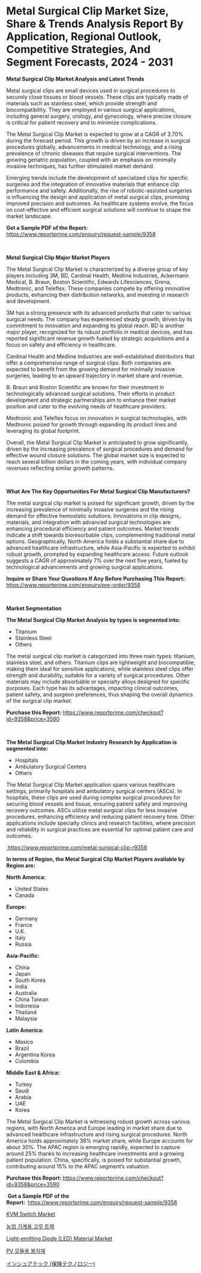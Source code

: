 <p><h1>Metal Surgical Clip Market Size, Share & Trends Analysis Report By Application, Regional Outlook, Competitive Strategies, And Segment Forecasts, 2024 - 2031</h1></p><p><strong>Metal Surgical Clip Market Analysis and Latest Trends</strong></p>
<p><p>Metal surgical clips are small devices used in surgical procedures to securely close tissues or blood vessels. These clips are typically made of materials such as stainless steel, which provide strength and biocompatibility. They are employed in various surgical applications, including general surgery, urology, and gynecology, where precise closure is critical for patient recovery and to minimize complications.</p><p>The Metal Surgical Clip Market is expected to grow at a CAGR of 3.70% during the forecast period. This growth is driven by an increase in surgical procedures globally, advancements in medical technology, and a rising prevalence of chronic diseases that require surgical interventions. The growing geriatric population, coupled with an emphasis on minimally invasive techniques, has further stimulated market demand.</p><p>Emerging trends include the development of specialized clips for specific surgeries and the integration of innovative materials that enhance clip performance and safety. Additionally, the rise of robotic-assisted surgeries is influencing the design and application of metal surgical clips, promising improved precision and outcomes. As healthcare systems evolve, the focus on cost-effective and efficient surgical solutions will continue to shape the market landscape.</p></p>
<p><strong>Get a Sample PDF of the Report:&nbsp;</strong> <a href="https://www.reportprime.com/enquiry/request-sample/9358">https://www.reportprime.com/enquiry/request-sample/9358</a></p>
<p>&nbsp;</p>
<p><strong>Metal Surgical Clip Major Market Players</strong></p>
<p><p>The Metal Surgical Clip Market is characterized by a diverse group of key players including 3M, BD, Cardinal Health, Medline Industries, Ackermann Medical, B. Braun, Boston Scientific, Edwards Lifesciences, Grena, Medtronic, and Teleflex. These companies compete by offering innovative products, enhancing their distribution networks, and investing in research and development.</p><p>3M has a strong presence with its advanced products that cater to various surgical needs. The company has experienced steady growth, driven by its commitment to innovation and expanding its global reach. BD is another major player, recognized for its robust portfolio in medical devices, and has reported significant revenue growth fueled by strategic acquisitions and a focus on safety and efficiency in healthcare.</p><p>Cardinal Health and Medline Industries are well-established distributors that offer a comprehensive range of surgical clips. Both companies are expected to benefit from the growing demand for minimally invasive surgeries, leading to an upward trajectory in market share and revenue.</p><p>B. Braun and Boston Scientific are known for their investment in technologically advanced surgical solutions. Their efforts in product development and strategic partnerships aim to enhance their market position and cater to the evolving needs of healthcare providers.</p><p>Medtronic and Teleflex focus on innovation in surgical technologies, with Medtronic poised for growth through expanding its product lines and leveraging its global footprint.</p><p>Overall, the Metal Surgical Clip Market is anticipated to grow significantly, driven by the increasing prevalence of surgical procedures and demand for effective wound closure solutions. The global market size is expected to reach several billion dollars in the coming years, with individual company revenues reflecting similar growth patterns.</p></p>
<p>&nbsp;</p>
<p><strong>What Are The Key Opportunities For Metal Surgical Clip Manufacturers?</strong></p>
<p><p>The metal surgical clip market is poised for significant growth, driven by the increasing prevalence of minimally invasive surgeries and the rising demand for effective hemostatic solutions. Innovations in clip designs, materials, and integration with advanced surgical technologies are enhancing procedural efficiency and patient outcomes. Market trends indicate a shift towards bioresorbable clips, complementing traditional metal options. Geographically, North America holds a substantial share due to advanced healthcare infrastructure, while Asia-Pacific is expected to exhibit robust growth, prompted by expanding healthcare access. Future outlook suggests a CAGR of approximately 7% over the next five years, fueled by technological advancements and growing surgical applications.</p></p>
<p><strong>Inquire or Share Your Questions If Any Before Purchasing This Report:</strong> <a href="https://www.reportprime.com/enquiry/pre-order/9358">https://www.reportprime.com/enquiry/pre-order/9358</a></p>
<p>&nbsp;</p>
<p><strong>Market Segmentation</strong></p>
<p><strong>The Metal Surgical Clip Market Analysis by types is segmented into:</strong></p>
<p><ul><li>Titanium</li><li>Stainless Steel</li><li>Others</li></ul></p>
<p><p>The metal surgical clip market is categorized into three main types: titanium, stainless steel, and others. Titanium clips are lightweight and biocompatible, making them ideal for sensitive applications, while stainless steel clips offer strength and durability, suitable for a variety of surgical procedures. Other materials may include absorbable or specialty alloys designed for specific purposes. Each type has its advantages, impacting clinical outcomes, patient safety, and surgeon preferences, thus shaping the overall dynamics of the surgical clip market.</p></p>
<p><strong>Purchase this Report:&nbsp;</strong><a href="https://www.reportprime.com/checkout?id=9358&price=3590">https://www.reportprime.com/checkout?id=9358&price=3590</a></p>
<p>&nbsp;</p>
<p><strong>The Metal Surgical Clip Market Industry Research by Application is segmented into:</strong></p>
<p><ul><li>Hospitals</li><li>Ambulatory Surgical Centers</li><li>Others</li></ul></p>
<p><p>The Metal Surgical Clip Market application spans various healthcare settings, primarily hospitals and ambulatory surgical centers (ASCs). In hospitals, these clips are used during complex surgical procedures for securing blood vessels and tissue, ensuring patient safety and improving recovery outcomes. ASCs utilize metal surgical clips for less invasive procedures, enhancing efficiency and reducing patient recovery time. Other applications include specialty clinics and research facilities, where precision and reliability in surgical practices are essential for optimal patient care and outcomes.</p></p>
<p><a href="https://www.reportprime.com/metal-surgical-clip-r9358">&nbsp;https://www.reportprime.com/metal-surgical-clip-r9358</a></p>
<p><strong>In terms of Region, the Metal Surgical Clip Market Players available by Region are:</strong></p>
<p>
    <p> <strong> North America: </strong>
        <ul>
            <li>United States</li>
            <li>Canada</li>
        </ul>
        </p> 
    <p> <strong> Europe: </strong>
        <ul>
            <li>Germany</li>
            <li>France</li>
            <li>U.K.</li>
            <li>Italy</li>
            <li>Russia</li>
        </ul>
        </p> 
    <p> <strong> Asia-Pacific: </strong>
        <ul>
            <li>China</li>
            <li>Japan</li>
            <li>South Korea</li>
            <li>India</li>
            <li>Australia</li>
            <li>China Taiwan</li>
            <li>Indonesia</li>
            <li>Thailand</li>
            <li>Malaysia</li>
        </ul>
        </p> 
    <p> <strong> Latin America: </strong>
        <ul>
            <li>Mexico</li>
            <li>Brazil</li>
            <li>Argentina Korea</li>
            <li>Colombia</li>
        </ul>
        </p> 
    <p> <strong> Middle East & Africa: </strong>
        <ul>
            <li>Turkey</li>
            <li>Saudi</li>
            <li>Arabia</li>
            <li>UAE</li>
            <li>Korea</li>
        </ul>
    </p>
    </p>
<p><p>The Metal Surgical Clip Market is witnessing robust growth across various regions, with North America and Europe leading in market share due to advanced healthcare infrastructure and rising surgical procedures. North America holds approximately 38% market share, while Europe accounts for about 30%. The APAC region is emerging rapidly, expected to capture around 25% thanks to increasing healthcare investments and a growing patient population. China, specifically, is poised for substantial growth, contributing around 15% to the APAC segment’s valuation.</p></p>
<p><strong>Purchase this Report: </strong><a href="https://www.reportprime.com/checkout?id=9358&price=3590">https://www.reportprime.com/checkout?id=9358&price=3590</a></p>
<p>&nbsp;<strong>Get a Sample PDF of the Report:&nbsp;&nbsp;</strong><a href="https://www.reportprime.com/enquiry/request-sample/9358">https://www.reportprime.com/enquiry/request-sample/9358</a></p>
<p><strong></strong></p>
<p><p><a href="https://medium.com/@jakobeblake56/the-global-kvm-switch-market-identifies-drivers-restraints-opportunities-and-trends-impacting-d5e3aec0dec7">KVM Switch Market</a></p><p><a href="https://medium.com/@czbtzkwc9/%EC%84%B8%EA%B3%84-rubber-track-for-agricultural-machinery-market-%EC%9D%80-2024%EC%97%90%EC%84%9C-2031%EB%A1%9C-%EC%97%B0%ED%8F%89%EA%B7%A0-%EC%A6%9D%EA%B0%80%EC%9C%A8%EC%9D%84-%EB%B3%B4%EC%9D%BC-%EA%B2%83%EC%9C%BC%EB%A1%9C-%EC%98%88%EC%83%81%EB%90%A9%EB%8B%88%EB%8B%A4-06161e1744fd?postPublishedType=initial">농업 기계용 고무 트랙</a></p><p><a href="https://issuu.com/reportprime-2/docs/light-emitting-diode-led-material-m_ca34969e6b1254">Light-emitting Diode (LED) Material Market</a></p><p><a href="https://medium.com/@czbtzkwc9/%EC%84%B8%EA%B3%84-encapsulant-materials-for-pv-modules-market-%EC%9D%80-2024%EC%97%90%EC%84%9C-2031%EB%A1%9C-%EC%97%B0%ED%8F%89%EA%B7%A0-%EC%A6%9D%EA%B0%80%EC%9C%A8%EC%9D%84-%EB%B3%B4%EC%9D%BC-%EA%B2%83%EC%9C%BC%EB%A1%9C-%EC%98%88%EC%83%81%EB%90%A9%EB%8B%88%EB%8B%A4-d40591de786d">PV 모듈용 봉지재</a></p><p><a href="https://medium.com/@napierswinnyfg/insurtech-insurance-technology-market-%E3%81%AF-%E3%82%B3%E3%82%B9%E3%83%88%E7%AE%A1%E7%90%86%E3%81%A8%E5%8A%B9%E7%8E%87%E5%90%91%E4%B8%8A%E3%82%92%E5%84%AA%E5%85%88%E3%81%97%E3%81%BE%E3%81%99-%E3%81%95%E3%82%89%E3%81%AB-%E5%A0%B1%E5%91%8A%E6%9B%B8%E3%81%AF%E5%B8%82%E5%A0%B4%E3%81%AE%E9%9C%80%E8%A6%81%E9%9D%A2%E3%81%A8%E4%BE%9B%E7%B5%A6%E9%9D%A2%E3%81%AE%E4%B8%A1%E6%96%B9%E3%82%92%E3%82%AB%E3%83%90%E3%83%BC%E3%81%97%E3%81%A6%E3%81%84%E3%81%BE%E3%81%99-9443e6954283">インシュアテック (保険テクノロジー)</a></p></p>